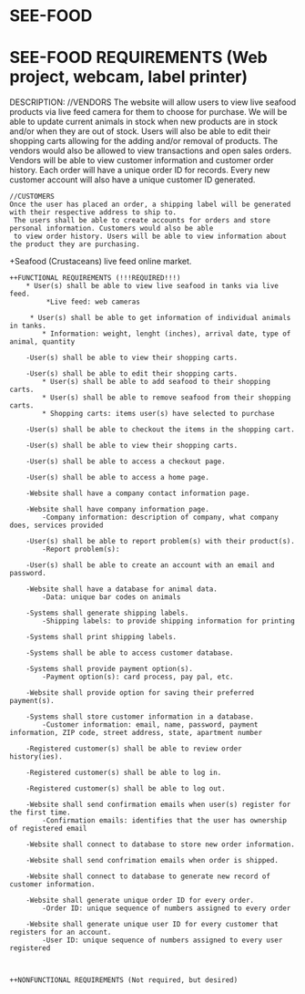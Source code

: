# SEE-FOOD
SEE-FOOD REQUIREMENTS (Web project, webcam, label printer)
=====================

DESCRIPTION:
    //VENDORS
    The website will allow users to view live seafood products via live feed camera for them to choose for purchase.
     We will be able to update current animals in stock when new products are in stock and/or when they are out of stock.
     Users will also be able to edit their shopping carts allowing for the adding and/or removal of products. The vendors
     would also be allowed to view transactions and open sales orders. Vendors will be able to view customer information
     and customer order history. Each order will have a unique order ID for records. Every new customer account will also
     have a unique customer ID generated.
     
    //CUSTOMERS
    Once the user has placed an order, a shipping label will be generated with their respective address to ship to. 
     The users shall be able to create accounts for orders and store personal information. Customers would also be able
     to view order history. Users will be able to view information about the product they are purchasing.






+Seafood (Crustaceans) live feed online market.
    
    ++FUNCTIONAL REQUIREMENTS (!!!REQUIRED!!!)
        * User(s) shall be able to view live seafood in tanks via live feed.
             *Live feed: web cameras

         * User(s) shall be able to get information of individual animals in tanks.
            * Information: weight, lenght (inches), arrival date, type of animal, quantity

        -User(s) shall be able to view their shopping carts.

        -User(s) shall be able to edit their shopping carts.
            * User(s) shall be able to add seafood to their shopping carts.
            * User(s) shall be able to remove seafood from their shopping carts.
            * Shopping carts: items user(s) have selected to purchase

        -User(s) shall be able to checkout the items in the shopping cart.
        
        -User(s) shall be able to view their shopping carts.

        -User(s) shall be able to access a checkout page.
        
        -User(s) shall be able to access a home page.

        -Website shall have a company contact information page.
        
        -Website shall have company information page.
            -Company information: description of company, what company does, services provided

        -User(s) shall be able to report problem(s) with their product(s).
            -Report problem(s): 

        -User(s) shall be able to create an account with an email and password.

        -Website shall have a database for animal data.
            -Data: unique bar codes on animals

        -Systems shall generate shipping labels.
            -Shipping labels: to provide shipping information for printing
        
        -Systems shall print shipping labels.
        
        -Systems shall be able to access customer database.
        
        -Systems shall provide payment option(s).
            -Payment option(s): card process, pay pal, etc.
        
        -Website shall provide option for saving their preferred payment(s).

        -Systems shall store customer information in a database.
            -Customer information: email, name, password, payment information, ZIP code, street address, state, apartment number

        -Registered customer(s) shall be able to review order history(ies).

        -Registered customer(s) shall be able to log in.

        -Registered customer(s) shall be able to log out.

        -Website shall send confirmation emails when user(s) register for the first time.
            -Confirmation emails: identifies that the user has ownership of registered email

        -Website shall connect to database to store new order information.

        -Website shall send confrimation emails when order is shipped.

        -Website shall connect to database to generate new record of customer information.

        -Website shall generate unique order ID for every order.
            -Order ID: unique sequence of numbers assigned to every order
            
        -Website shall generate unique user ID for every customer that registers for an account.
            -User ID: unique sequence of numbers assigned to every user registered
        


    ++NONFUNCTIONAL REQUIREMENTS (Not required, but desired)